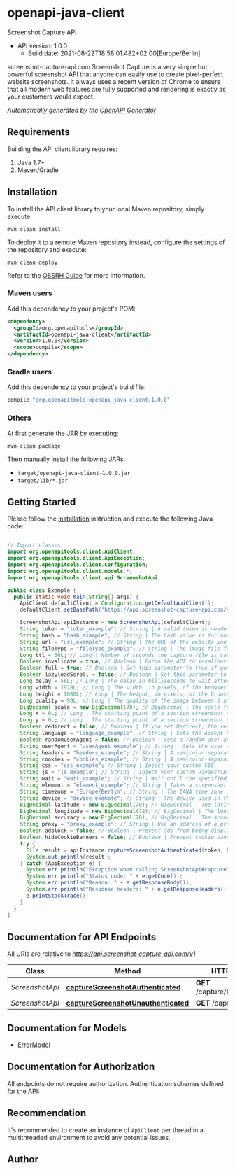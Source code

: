 # openapi-java-client

Screenshot Capture API
- API version: 1.0.0
  - Build date: 2021-08-22T18:58:01.482+02:00[Europe/Berlin]

screenshot-capture-api.com Screenshot Capture is a very simple but powerful screenshot API that anyone can easily use to create pixel-perfect website screenshots. It always uses a recent version of Chrome to ensure that all modern web features are fully supported and rendering is exactly as your customers would expect.


*Automatically generated by the [OpenAPI Generator](https://openapi-generator.tech)*


## Requirements

Building the API client library requires:
1. Java 1.7+
2. Maven/Gradle

## Installation

To install the API client library to your local Maven repository, simply execute:

```shell
mvn clean install
```

To deploy it to a remote Maven repository instead, configure the settings of the repository and execute:

```shell
mvn clean deploy
```

Refer to the [OSSRH Guide](http://central.sonatype.org/pages/ossrh-guide.html) for more information.

### Maven users

Add this dependency to your project's POM:

```xml
<dependency>
  <groupId>org.openapitools</groupId>
  <artifactId>openapi-java-client</artifactId>
  <version>1.0.0</version>
  <scope>compile</scope>
</dependency>
```

### Gradle users

Add this dependency to your project's build file:

```groovy
compile "org.openapitools:openapi-java-client:1.0.0"
```

### Others

At first generate the JAR by executing:

```shell
mvn clean package
```

Then manually install the following JARs:

* `target/openapi-java-client-1.0.0.jar`
* `target/lib/*.jar`

## Getting Started

Please follow the [installation](#installation) instruction and execute the following Java code:

```java

// Import classes:
import org.openapitools.client.ApiClient;
import org.openapitools.client.ApiException;
import org.openapitools.client.Configuration;
import org.openapitools.client.models.*;
import org.openapitools.client.api.ScreenshotApi;

public class Example {
  public static void main(String[] args) {
    ApiClient defaultClient = Configuration.getDefaultApiClient();
    defaultClient.setBasePath("https://api.screenshot-capture-api.com/v1");

    ScreenshotApi apiInstance = new ScreenshotApi(defaultClient);
    String token = "token_example"; // String | A valid token is needed to make paid API calls. Tokens can be managed from your account.
    String hash = "hash_example"; // String | The hash value is for authenticated requests. If you want to publish this URL, you should use the authenticated requests.
    String url = "url_example"; // String | The URL of the website you want to capture. Please include the protocol (http:// or https://).
    String fileType = "fileType_example"; // String | The image file format of the captured screenshot. Either png, jpeg or PDF with 72 dpi.
    Long ttl = 56L; // Long | Number of seconds the capture file is cached by our CDN. An API request that is loaded through the cache does not count as a paid request. You can set a number of seconds from 0 seconds up to 2592000 seconds. This is a maximum of 30 days.
    Boolean invalidate = true; // Boolean | Force the API to invalidate the cache and capture a new screenshot. This call costs you additional money, because a call of a cache hit is not charged.
    Boolean full = true; // Boolean | Set this parameter to true if you want to screenshot the whole web page in full size.
    Boolean lazyloadScroll = false; // Boolean | Set this parameter to true to scroll down through the entire page before taking a screenshot. This is useful for triggering animations or lazy load elements in full screen.
    Long delay = 56L; // Long | The delay in milliseconds to wait after the page loads before taking the screenshot. This is in milliseconds. One second is 1000 milliseconds. From 0 milliseconds to a maximum of 10,000 milliseconds.
    Long width = 1920L; // Long | The width, in pixels, of the browser viewport to use.
    Long height = 1080L; // Long | The height, in pixels, of the browser viewport to use. Ignored if you set full to true.
    Long quality = 90L; // Long | The quality of the image between 0 and 100. This works only for the jpeg format, for PNG images the parameter is applied only during compression.
    BigDecimal scale = new BigDecimal(78); // BigDecimal | The scale factor of the device to use when taking the screenshot. For example, a scale factor of 2 produces a high-resolution screenshot suitable for viewing on Retina devices. The larger the scale factor, the larger the screenshot produced.
    Long x = 0L; // Long | The starting point of a section screenshot on the X axis.
    Long y = 0L; // Long | The starting point of a section screenshot on the Y axis.
    Boolean redirect = false; // Boolean | If you set Redirect, the response will be a 302 redirect to the screenshot file in our CDN.
    String language = "language_example"; // String | Sets the Accept-Language header on requests to the target URL so that you can take screenshots from a website with a specific language.
    Boolean randomUserAgent = false; // Boolean | Sets a random user agent header to emulate a different devices when taking screenshots.
    String userAgent = "userAgent_example"; // String | Sets the user agent header to emulate a specific device when taking screenshots.
    String headers = "headers_example"; // String | A semicolon-separated list of header parameters to be used when capturing the screenshot. Each header should be passed as a key-value pair and multiple pairs should be separated by a semicolon.
    String cookies = "cookies_example"; // String | A semicolon-separated list of cookies to be used when capturing the screenshot. Each cookies should be passed as a key-value pair and multiple pairs should be separated by a semicolon.
    String css = "css_example"; // String | Inject your custom CSS.
    String js = "js_example"; // String | Inject your custom Javascript.
    String wait = "wait_example"; // String | Wait until the specified CSS selector matches an element present in the page before taking a screenshot. The process is canceled after 60 seconds.
    String element = "element_example"; // String | Takes a screenshot of the first element matched by the specified CSS selector. This is ignored if full is true. (This option cannot be used with the PDF export format.)
    String timezone = "Europe/Berlin"; // String | The IANA time zone identifier used for this capture.
    String device = "device_example"; // String | The device used in the emulation.
    BigDecimal latitude = new BigDecimal(78); // BigDecimal | The latitude used in the emulation of the geo-location.
    BigDecimal longitude = new BigDecimal(78); // BigDecimal | The longitude used in the emulation of the geo-location.
    BigDecimal accuracy = new BigDecimal(78); // BigDecimal | The accuracy in meters used in the emulation of the geo-location.
    String proxy = "proxy_example"; // String | Use an address of a proxy server through which the screenshot should be taken. The proxy address should be formatted as http://username:password@proxyserver.com:31280
    Boolean adblock = false; // Boolean | Prevent ads from being displayed. Block requests from popular ad networks and hide frequent ads.
    Boolean hideCookieBanners = false; // Boolean | Prevent cookie banners and pop-ups from being displayed. The best possible result is tried.
    try {
      File result = apiInstance.captureScreenshotAuthenticated(token, hash, url, fileType, ttl, invalidate, full, lazyloadScroll, delay, width, height, quality, scale, x, y, redirect, language, randomUserAgent, userAgent, headers, cookies, css, js, wait, element, timezone, device, latitude, longitude, accuracy, proxy, adblock, hideCookieBanners);
      System.out.println(result);
    } catch (ApiException e) {
      System.err.println("Exception when calling ScreenshotApi#captureScreenshotAuthenticated");
      System.err.println("Status code: " + e.getCode());
      System.err.println("Reason: " + e.getResponseBody());
      System.err.println("Response headers: " + e.getResponseHeaders());
      e.printStackTrace();
    }
  }
}

```

## Documentation for API Endpoints

All URIs are relative to *https://api.screenshot-capture-api.com/v1*

Class | Method | HTTP request | Description
------------ | ------------- | ------------- | -------------
*ScreenshotApi* | [**captureScreenshotAuthenticated**](docs/ScreenshotApi.md#captureScreenshotAuthenticated) | **GET** /capture/{token}/{hash} | 
*ScreenshotApi* | [**captureScreenshotUnauthenticated**](docs/ScreenshotApi.md#captureScreenshotUnauthenticated) | **GET** /capture/{token} | 


## Documentation for Models

 - [ErrorModel](docs/ErrorModel.md)


## Documentation for Authorization

All endpoints do not require authorization.
Authentication schemes defined for the API:

## Recommendation

It's recommended to create an instance of `ApiClient` per thread in a multithreaded environment to avoid any potential issues.

## Author



